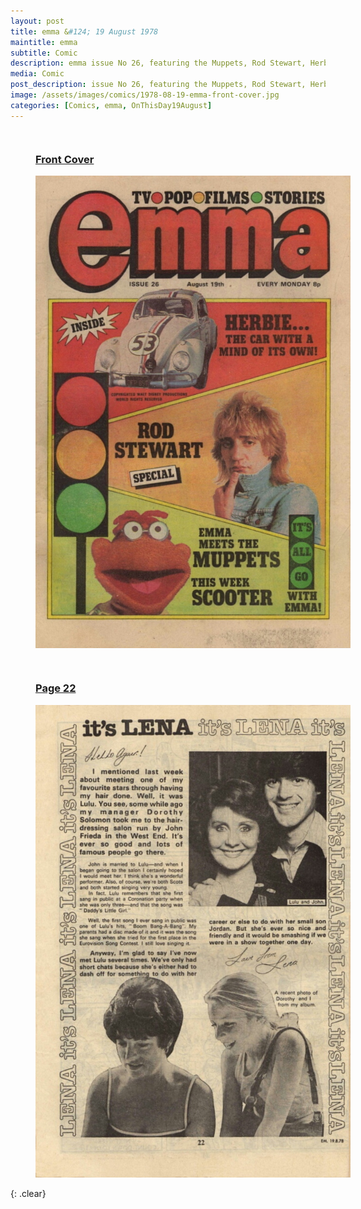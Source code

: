 ```yaml
---
layout: post
title: emma &#124; 19 August 1978
maintitle: emma
subtitle: Comic
description: emma issue No 26, featuring the Muppets, Rod Stewart, Herbie and Lena Zavaroni.
media: Comic
post_description: issue No 26, featuring the Muppets, Rod Stewart, Herbie and Lena Zavaroni.
image: /assets/images/comics/1978-08-19-emma-front-cover.jpg
categories: [Comics, emma, OnThisDay19August]
---
```


<figure class="fig1">
<h3 id="front-cover"><a href="#front-cover">Front Cover</a></h3>
<a href="/assets/images/comics/1978-08-19-emma-front-cover.jpg"><img src="/assets/images/comics/1978-08-19-emma-front-cover.jpg" class="full-width zoom-in" /></a>
</figure>

<figure class="fig2">
<h3 id="page-22"><a href="#page-22">Page 22</a></h3>
<a href="/assets/images/comics/1978-08-19-emma-page-22.jpg"><img src="/assets/images/comics/1978-08-19-emma-page-22.jpg" class="full-width zoom-in" /></a>
</figure>

<br />{: .clear}

<style>
.fig1 {float:left; width:48%;}

.fig2 {float:right; width:48%;}

.fig3 {float:right; width:100%;}

figcaption {float:left; width:100%;}

@media screen and (orientation:portrait) {
.fig1, .fig2 {float:left; width:100%;}
figcaption {float:left; width:90%; margin-bottom: 10px;}
}
</style>
